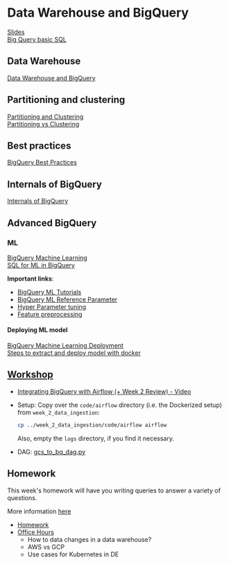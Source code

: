# Data Warehouse and BigQuery

[Slides](https://docs.google.com/presentation/d/1a3ZoBAXFk8-EhUsd7rAZd-5p_HpltkzSeujjRGB2TAI/edit?usp=sharing)  
[Big Query basic SQL](code/big_query.sql)

## Data Warehouse

[Data Warehouse and BigQuery](https://youtu.be/jrHljAoD6nM)

## Partitioning and clustering

[Partitioning and Clustering](https://youtu.be/jrHljAoD6nM?t=726)  
[Partitioning vs Clustering](https://youtu.be/-CqXf7vhhDs)  

## Best practices

[BigQuery Best Practices](https://youtu.be/k81mLJVX08w)  

## Internals of BigQuery

[Internals of BigQuery](https://youtu.be/eduHi1inM4s)  

## Advanced BigQuery

### ML

[BigQuery Machine Learning](https://youtu.be/B-WtpB0PuG4)  
[SQL for ML in BigQuery](code/big_query_ml.sql)

**Important links**:

- [BigQuery ML Tutorials](https://cloud.google.com/bigquery-ml/docs/tutorials)
- [BigQuery ML Reference Parameter](https://cloud.google.com/bigquery-ml/docs/analytics-reference-patterns)
- [Hyper Parameter tuning](https://cloud.google.com/bigquery-ml/docs/reference/standard-sql/bigqueryml-syntax-create-glm)
- [Feature preprocessing](https://cloud.google.com/bigquery-ml/docs/reference/standard-sql/bigqueryml-syntax-preprocess-overview)

#### Deploying ML model

[BigQuery Machine Learning Deployment](https://youtu.be/BjARzEWaznU)  
[Steps to extract and deploy model with docker](extract_model.md)  

## [Workshop](code/airflow/README.md.md)

- [Integrating BigQuery with Airflow (+ Week 2 Review) - Video](https://www.youtube.com/watch?v=lAxAhHNeGww&list=PL3MmuxUbc_hJed7dXYoJw8DoCuVHhGEQb&index=31)

- Setup:
  Copy over the `code/airflow` directory (i.e. the Dockerized setup) from `week_2_data_ingestion`:

  ```bash
  cp ../week_2_data_ingestion/code/airflow airflow
  ```

  Also, empty the `logs` directory, if you find it necessary.

- DAG: [gcs_to_bq_dag.py](code/airflow/dags/gcs_to_bq_dag.py)

## Homework

This week's homework will have you writing queries to answer a variety of questions.

More information [here](homework.md)

- [Homework](homework.md)
- [Office Hours](https://youtu.be/U7iBBV8Dn74)
  - How to data changes in a data warehouse?
  - AWS vs GCP
  - Use cases for Kubernetes in DE
